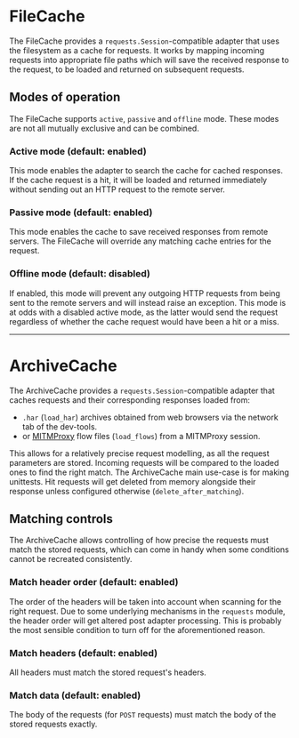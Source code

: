 # FileCache

The FileCache provides a `requests.Session`-compatible adapter that uses the filesystem as a cache for requests. It works by mapping incoming requests into appropriate file paths which will save the received response to the request, to be loaded and returned on subsequent requests.

## Modes of operation

The FileCache supports `active`, `passive` and `offline` mode. These modes are not all mutually exclusive and can be combined.

### Active mode (default: enabled)

This mode enables the adapter to search the cache for cached responses. If the cache request is a hit, it will be loaded and returned immediately without sending out an HTTP request to the remote server.

### Passive mode (default: enabled)

This mode enables the cache to save received responses from remote servers. The FileCache will override any matching cache entries for the request.

### Offline mode (default: disabled)

If enabled, this mode will prevent any outgoing HTTP requests from being sent to the remote servers and will instead raise an exception. This mode is at odds with a disabled active mode, as the latter would send the request regardless of whether the cache request would have been a hit or a miss.

---

# ArchiveCache

The ArchiveCache provides a `requests.Session`-compatible adapter that caches requests and their corresponding responses loaded from:

* `.har` (`load_har`) archives obtained from web browsers via the network tab of the dev-tools.
* or [MITMProxy](https://mitmproxy.org/) flow files (`load_flows`) from a MITMProxy session.

This allows for a relatively precise request modelling, as all the request parameters are stored. Incoming requests will be compared to the loaded ones to find the right match. The ArchiveCache main use-case is for making unittests. Hit requests will get deleted from memory alongside their response unless configured otherwise (`delete_after_matching`).

## Matching controls

The ArchiveCache allows controlling of how precise the requests must match the stored requests, which can come in handy when some conditions cannot be recreated consistently.

### Match header order (default: enabled)

The order of the headers will be taken into account when scanning for the right request. Due to some underlying mechanisms in the `requests` module, the header order will get altered post adapter processing. This is probably the most sensible condition to turn off for the aforementioned reason.

### Match headers (default: enabled)

All headers must match the stored request's headers.

### Match data (default: enabled)

The body of the requests (for `POST` requests) must match the body of the stored requests exactly.
